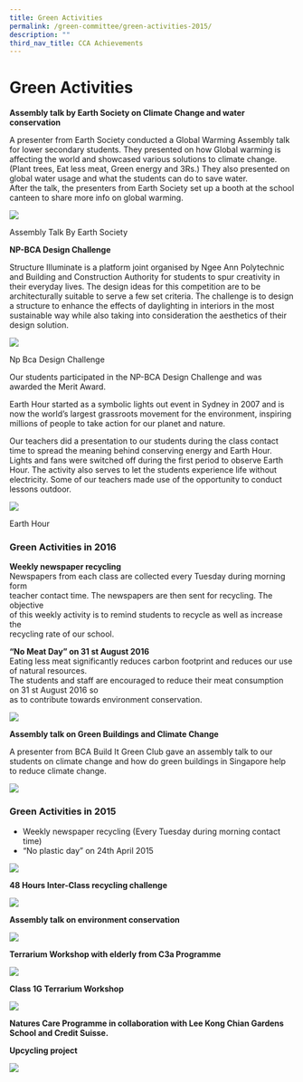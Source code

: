 ```yaml
---
title: Green Activities
permalink: /green-committee/green-activities-2015/
description: ""
third_nav_title: CCA Achievements
---
```

Green Activities
================

**Assembly talk by Earth Society on Climate Change and water conservation**

A presenter from Earth Society conducted a Global Warming Assembly talk for lower secondary students. They presented on how Global warming is affecting the world and showcased various solutions to climate change. (Plant trees, Eat less meat, Green energy and 3Rs.) They also presented on global water usage and what the students can do to save water.  
After the talk, the presenters from Earth Society set up a booth at the school canteen to share more info on global warming.

![](/images/Our%20Pride/Green%20Committee/Green%20Activities%201.jpg)

Assembly Talk By Earth Society

**NP-BCA Design Challenge**

Structure Illuminate is a platform joint organised by Ngee Ann Polytechnic and Building and Construction Authority for students to spur creativity in their everyday lives. The design ideas for this competition are to be architecturally suitable to serve a few set criteria. The challenge is to design a structure to enhance the effects of daylighting in interiors in the most sustainable way while also taking into consideration the aesthetics of their design solution.

![](/images/Our%20Pride/Green%20Committee/Green%20Activities%202.jpg)


Np Bca Design Challenge

Our students participated in the NP-BCA Design Challenge and was awarded the Merit Award.

Earth Hour started as a symbolic lights out event in Sydney in 2007 and is now the world’s largest grassroots movement for the environment, inspiring millions of people to take action for our planet and nature.

Our teachers did a presentation to our students during the class contact time to spread the meaning behind conserving energy and Earth Hour. Lights and fans were switched off during the first period to observe Earth Hour. The activity also serves to let the students experience life without electricity. Some of our teachers made use of the opportunity to conduct lessons outdoor.


![](/images/Our%20Pride/Green%20Committee/Green%20Activities%203.png)


Earth Hour

### Green Activities in 2016

**Weekly newspaper recycling**  
Newspapers from each class are collected every Tuesday during morning form  
teacher contact time. The newspapers are then sent for recycling. The objective  
of this weekly activity is to remind students to recycle as well as increase the  
recycling rate of our school.

**“No Meat Day” on 31 st August 2016**  
Eating less meat significantly reduces carbon footprint and reduces our use of natural resources.  
The students and staff are encouraged to reduce their meat consumption on 31 st August 2016 so  
as to contribute towards environment conservation.

![](/images/Our%20Pride/Green%20Committee/Green%20Activities%204.png)


**Assembly talk on Green Buildings and Climate Change**

A presenter from BCA Build It Green Club gave an assembly talk to our students on climate change and how do green buildings in Singapore help to reduce climate change.


![](/images/Our%20Pride/Green%20Committee/Green%20Activities%205.jpg)


### Green Activities in 2015

*   Weekly newspaper recycling (Every Tuesday during morning contact time)
*   “No plastic day” on 24th April 2015


![](/images/Our%20Pride/Green%20Committee/Green%20Activities%206.png)


**48 Hours Inter-Class recycling challenge**

![](/images/Our%20Pride/Green%20Committee/Green%20Activities%207.png)

**Assembly talk on environment conservation**

![](/images/Our%20Pride/Green%20Committee/Green%20Activities%208.jpg)


**Terrarium Workshop with elderly from C3a Programme**

![](/images/Our%20Pride/Green%20Committee/Green%20Activities%209.png)


**Class 1G Terrarium Workshop**


![](/images/Our%20Pride/Green%20Committee/Green%20Activities%2010.png)


**Natures Care Programme in collaboration with Lee Kong Chian Gardens School and Credit Suisse.**

**Upcycling project**


![](/images/Our%20Pride/Green%20Committee/Green%20Activities%2011.png)